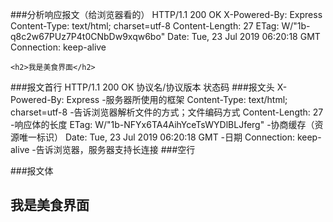 ###分析响应报文（给浏览器看的）
    HTTP/1.1 200 OK
    X-Powered-By: Express
    Content-Type: text/html; charset=utf-8
    Content-Length: 27
    ETag: W/"1b-q8c2w67PUz7P4t0CNbDw9xqw6bo"
    Date: Tue, 23 Jul 2019 06:20:18 GMT
    Connection: keep-alive
    
    <h2>我是美食界面</h2>
###报文首行
    HTTP/1.1 200 OK
    协议名/协议版本 状态码
###报文头
    X-Powered-By: Express
        -服务器所使用的框架
    Content-Type: text/html; charset=utf-8
        -告诉浏览器解析文件的方式；文件编码方式
    Content-Length: 27
        -响应体的长度
    ETag: W/"1b-NFYx6TA4AihYceTsWYDlBLJferg"
        -协商缓存（资源唯一标识）
    Date: Tue, 23 Jul 2019 06:20:18 GMT
        -日期
    Connection: keep-alive
        -告诉浏览器，服务器支持长连接
###空行
    
###报文体
    <h2>我是美食界面</h2>